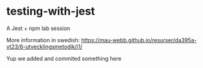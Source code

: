 # testing-with-jest
A Jest + npm lab session

More information in swedish: https://mau-webb.github.io/resurser/da395a-vt23/6-utvecklingsmetodik/i1/

Yup we added and commited something here